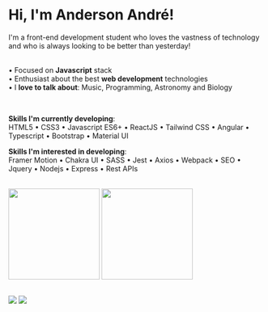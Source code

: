 <h1>Hi, I'm Anderson André!</h1>

I'm a front-end development student who loves the vastness of technology and who is always looking to be better than yesterday!

<br/>• Focused on **Javascript** stack
<br/>• Enthusiast about the best **web development** technologies
<br/>• I **love to talk about**: Music, Programming, Astronomy and Biology

</br>

**Skills I'm currently developing**:</br>
HTML5 • CSS3 • Javascript ES6+ • ReactJS • Tailwind CSS • Angular • Typescript • Bootstrap • Material UI

**Skills I'm interested in developing**:</br>
Framer Motion • Chakra UI • SASS • Jest • Axios • Webpack • SEO • Jquery • Nodejs • Express • Rest APIs

</br>

<div>
 <a href="https://github.com/Anderson-Andre-P"></a>
  <img height="180em" src="https://github-readme-stats.vercel.app/api?username=Anderson-Andre-P&show_icons=true&theme=dark&include_all_commits=true&count_private=true"/>
  <img height="180em" src="https://github-readme-stats.vercel.app/api/top-langs/?username=Anderson-Andre-P&layout=compact&langs_count=7&theme=dark"/>
</div>
 
<!-- <div style="display: inline_block"><br>
  <img align="center" alt="HTML" height="30" width="40" src="https://cdn.jsdelivr.net/gh/devicons/devicon/icons/html5/html5-original.svg">
  <img align="center" alt="CSS" height="30" width="40" src="https://cdn.jsdelivr.net/gh/devicons/devicon/icons/css3/css3-original.svg">
  <img align="center" alt="Tailwind" height="30" width="40" src="https://cdn.jsdelivr.net/gh/devicons/devicon/icons/tailwindcss/tailwindcss-plain.svg">
  <img align="center" alt="Javascript" height="30" width="40" src="https://cdn.jsdelivr.net/gh/devicons/devicon/icons/javascript/javascript-original.svg">
  <img align="center" alt="Python" height="30" width="40" src="https://cdn.jsdelivr.net/gh/devicons/devicon/icons/python/python-original.svg">
  <img align="center" alt="Django" height="30" width="40" src="https://cdn.jsdelivr.net/gh/devicons/devicon/icons/django/django-original.svg">
</div>
  -->
 ##
 
 <div> 
  <a href = "mailto:andreandersoncaue.e@gmail.com"><img src="https://img.shields.io/badge/-Gmail-%23333?style=for-the-badge&logo=gmail&logoColor=white" target="_blank"></a>
  <a href="https://www.linkedin.com/in/anderson-andre-pereira/" target="_blank"><img src="https://img.shields.io/badge/-LinkedIn-%230077B5?style=for-the-badge&logo=linkedin&logoColor=white" target="_blank"></a> 
 
<!-- ![Snake animation](https://github.com/Anderson-Andre-P/Anderson-Andre-P/blob/output/github-contribution-grid-snake.svg) -->
 
</div>

 
